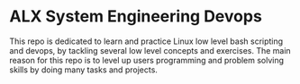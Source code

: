 # ALX System Engineering Devops
This repo is dedicated to learn and practice Linux low level bash scripting and devops, by tackling several low level concepts and exercises. The main reason for this repo is to level up users programming and problem solving skills by doing many tasks and projects.
